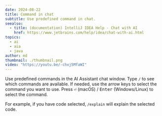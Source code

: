 ```yaml
---
date: 2024-08-22
title: Command in chat
subtitle: Use predefined command in chat.
seealso:
  - title: (documentation) IntelliJ IDEA Help - Chat with AI
    href: https://www.jetbrains.com/help/idea/chat-with-ai.html
topics:
  - ai
  - aia
  - java
author: md
thumbnail: ./thumbnail.png
video: "https://youtu.be/-chxj5MfaWI"
---
```


Use predefined commands in the AI Assistant chat window. Type `/` to see which commands are available. If needed, use the arrow keys to select the command you want to use. Press <kbd>⏎</kbd> (macOS) / <kbd>Enter</kbd> (Windows/Linux) to select the command.

For example, if you have code selected, `/explain` will explain the selected code.
